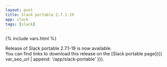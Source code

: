 ```yaml
---
layout: post
title: Slack portable 2.7.1-19
app: slack
tags: [slack]
---
```

{% include vars.html %}

Release of Slack portable 2.7.1-19 is now available.<br />
You can find links to download this release on the [Slack portable page]({{ var_seo_url | append: '/app/slack-portable' }}).